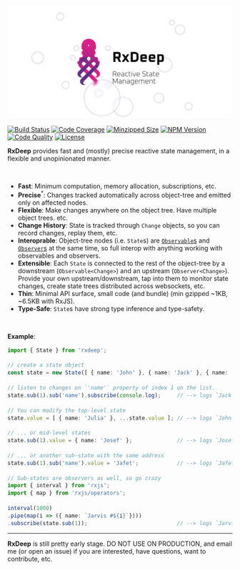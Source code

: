 ![banner](/rxdeep-banner.png)

[![Build Status](https://badgen.net/travis/loreanvictor/rxdeep?label=build&cache=300&icon=travis)](https://travis-ci.org/loreanvictor/rxdeep)
[![Code Coverage](https://badgen.net/codecov/c/github/loreanvictor/rxdeep?cache=300&icon=codecov)](https://codecov.io/gh/loreanvictor/rxdeep)
[![Minzipped Size](https://badgen.net/bundlephobia/minzip/rxdeep@latest?icon=jsdelivr&color=purple)](https://bundlephobia.com/result?p=rxdeep@latest)
[![NPM Version](https://badgen.net/npm/v/rxdeep?cache=300&icon=npm)](https://www.npmjs.com/package/rxdeep)
[![Code Quality](https://badgen.net/codacy/grade/423972f1e78b453e8e69581ba4abc058?cache=300&icon=codacy)](https://www.codacy.com/manual/loreanvictor/rxdeep)
[![License](https://badgen.net/github/license/loreanvictor/rxdeep?icon=github)](LICENSE)

**RxDeep** provides fast and (mostly) precise reactive state management, in a flexible and unopinionated manner.

<br>

- **Fast**: Minimum computation, memory allocation, subscriptions, etc.
- **Precise**<sup>*</sup>: Changes tracked automatically across object-tree and emitted only on affected nodes.
- **Flexible**: Make changes anywhere on the object tree. Have multiple object trees. etc.
- **Change History**: State is tracked through `Change` objects, so you can record changes, replay them, etc.
- **Interoprable**: Object-tree nodes (i.e. `State`s) are [`Observable`s](https://rxjs.dev/guide/observable) and [`Observer`s](https://rxjs.dev/guide/observer) at the same time, so full interop with anything working with observables and observers.
- **Extensible**: Each `State` is connected to the rest of the object-tree by a downstream (`Observable<Change>`) and an upstream (`Observer<Change>`). Provide your own upstream/downstream, tap into them to monitor state changes, create state trees distributed across websockets, etc.
- **Thin**: Minimal API surface, small code (and bundle) (min gzipped ~1KB, ~6.5KB with RxJS).
- **Type-Safe**: `State`s have strong type inference and type-safety.

<br>

**Example**:

```ts
import { State } from 'rxdeep';

// create a state object
const state = new State([ { name: 'John' }, { name: 'Jack' }, { name: 'Jill' } ]);

// listen to changes on `'name'` property of index 1 on the list.
state.sub(1).sub('name').subscribe(console.log);     // --> logs `Jack`

// You can modify the top-level state
state.value = [ { name: 'Julia' }, ...state.value ]; // --> logs `John`, since `John` is index 1 now

// ... or mid-level states
state.sub(1).value = { name: 'Josef' };              // --> logs `Josef`

// ... or another sub-state with the same address
state.sub(1).sub('name').value = 'Jafet';            // --> logs `Jafet`

// Sub-states are observers as well, so go crazy
import { interval } from 'rxjs';
import { map } from 'rxjs/operators';

interval(1000)
.pipe(map(i => ({ name: `Jarvis #${i}`})))
.subscribe(state.sub(1));                            // --> logs `Jarvis #0`, `Jarvis #1`, `Jarvis #2`, ...
```

---

**RxDeep** is still pretty early stage. DO NOT USE ON PRODUCTION, and email me (or open an issue) if you are interested, have questions, want to contribute, etc.
